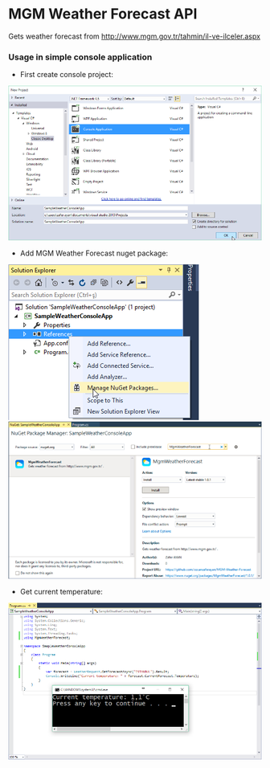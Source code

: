 # MGM Weather Forecast API
Gets weather forecast from http://www.mgm.gov.tr/tahmin/il-ve-ilceler.aspx
### Usage in simple console application
* First create console project:

![alt tag](https://raw.githubusercontent.com/ozcanzaferayan/MGM-Weather-Forecast/master/Screenshots/1%20-%20Creating%20project.png)

* Add MGM Weather Forecast nuget package:

![alt tag](https://raw.githubusercontent.com/ozcanzaferayan/MGM-Weather-Forecast/master/Screenshots/2.%20Manage%20nuget%20packages.png)
![alt tag](https://raw.githubusercontent.com/ozcanzaferayan/MGM-Weather-Forecast/master/Screenshots/3.%20Search%20package.png)

* Get current temperature:

![alt tag](https://raw.githubusercontent.com/ozcanzaferayan/MGM-Weather-Forecast/master/Screenshots/4.%20Get%20current%20temperature.png)
